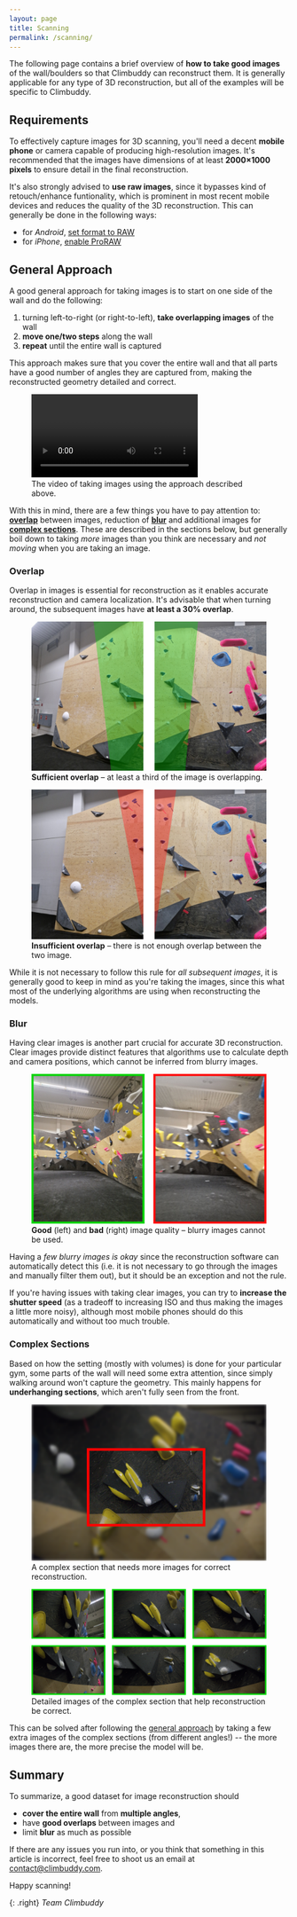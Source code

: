 ```yaml
---
layout: page
title: Scanning
permalink: /scanning/
---
```


The following page contains a brief overview of **how to take good images** of the wall/boulders so that Climbuddy can reconstruct them.
It is generally applicable for any type of 3D reconstruction, but all of the examples will be specific to Climbuddy.

## Requirements

To effectively capture images for 3D scanning, you'll need a decent **mobile phone** or camera capable of producing high-resolution images.
It's recommended that the images have dimensions of at least **2000×1000 pixels** to ensure detail in the final reconstruction.

It's also strongly advised to **use raw images**, since it bypasses kind of retouch/enhance funtionality, which is prominent in most recent mobile devices and reduces the quality of the 3D reconstruction.
This can generally be done in the following ways:
- for *Android*, [set format to RAW](https://www.androidpolice.com/android-capture-edit-raw-photos-guide/)
- for *iPhone*, [enable ProRAW](https://support.apple.com/en-us/HT211965)

## General Approach

A good general approach for taking images is to start on one side of the wall and do the following:
1. turning left-to-right (or right-to-left), **take overlapping images** of the wall
2. **move one/two steps** along the wall
3. **repeat** until the entire wall is captured

This approach makes sure that you cover the entire wall and that all parts have a good number of angles they are captured from, making the reconstructed geometry detailed and correct.

<figure class="center standout">
  <div>
  <video class="half-width" controls>
    <source src="/assets/scanning/approach.mp4" type="video/mp4" />
  </video>
  </div>
  <figcaption>The video of taking images using the approach described above.</figcaption>
</figure>

With this in mind, there are a few things you have to pay attention to: [**overlap**](#overlap) between images, reduction of [**blur**](#blur) and additional images for [**complex sections**](#complex-sections).
These are described in the sections below, but generally boil down to taking _more_ images than you think are necessary and _not moving_ when you are taking an image.

### Overlap

Overlap in images is essential for reconstruction as it enables accurate reconstruction and camera localization.
It's advisable that when turning around, the subsequent images have **at least a 30% overlap**.

<figure class="center standout">
  <img src="/assets/scanning/good-overlap.webp" alt="An image of sufficient overlap.">
  <figcaption><strong>Sufficient overlap</strong> – at least a third of the image is overlapping.</figcaption>
</figure>

<figure class="center standout">
  <img src="/assets/scanning/bad-overlap.webp" alt="An image of insufficient overlap.">
  <figcaption><strong>Insufficient overlap</strong> – there is not enough overlap between the two image.</figcaption>
</figure>

While it is not necessary to follow this rule for _all subsequent images_, it is generally good to keep in mind as you're taking the images, since this what most of the underlying algorithms are using when reconstructing the models.

### Blur

Having clear images is another part crucial for accurate 3D reconstruction.
Clear images provide distinct features that algorithms use to calculate depth and camera positions, which cannot be inferred from blurry images.

<figure class="center standout">
  <img src="/assets/scanning/good-bad-quality.webp" alt="Two images of good (left) and bad (right) quality.">
  <figcaption><strong>Good</strong> (left) and <strong>bad</strong> (right) image quality – blurry images cannot be used.</figcaption>
</figure>

Having a _few blurry images is okay_ since the reconstruction software can automatically detect this (i.e. it is not necessary to go through the images and manually filter them out), but it should be an exception and not the rule.

If you're having issues with taking clear images, you can try to **increase the shutter speed** (as a tradeoff to increasing ISO and thus making the images a little more noisy), although most mobile phones should do this automatically and without too much trouble.

### Complex Sections

Based on how the setting (mostly with volumes) is done for your particular gym, some parts of the wall will need some extra attention, since simply walking around won't capture the geometry.
This mainly happens for **underhanging sections**, which aren't fully seen from the front.

<figure class="center standout">
  <img src="/assets/scanning/complex-scene.webp" alt="Image of a complex section.">
  <figcaption>A complex section that needs more images for correct reconstruction.</figcaption>
</figure>

<figure class="center standout">
  <img src="/assets/scanning/complex-scene-details.webp" alt="Additional images of the complex section.">
  <figcaption>Detailed images of the complex section that help reconstruction be correct.</figcaption>
</figure>

This can be solved after following the [general approach](#general-approach) by taking a few extra images of the complex sections (from different angles!) -- the more images there are, the more precise the model will be.

## Summary

To summarize, a good dataset for image reconstruction should

- **cover the entire wall** from **multiple angles**,
- have **good overlaps** between images and
- limit **blur** as much as possible

If there are any issues you run into, or you think that something in this article is incorrect, feel free to shoot us an email at [contact@climbuddy.com](mailto:contact@climbuddy.com).

Happy scanning!

{: .right}
_Team Climbuddy_
